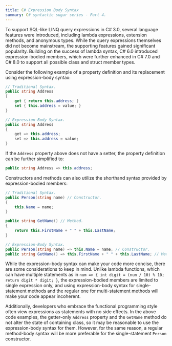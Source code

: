 ```yaml
---
title: C# Expression Body Syntax
summary: C# syntactic sugar series - Part 4.
---
```


<!-- IDE0021, IDE0022, IDE0025, IDE0027 -->

To support SQL-like LINQ query expressions in C# 3.0, several language features were introduced, including lambda expressions, extension methods, and anonymous types. While the query expressions themselves did not become mainstream, the supporting features gained significant popularity. Building on the success of lambda syntax, C# 6.0 introduced expression-bodied members, which were further enhanced in C# 7.0 and C# 8.0 to support all possible class and struct member types.

Consider the following example of a property definition and its replacement using expression-body syntax:

```cs
// Traditional Syntax.
public string Address
{
    get { return this.address; }
    set { this.address = value; }
}

// Expression-Body Syntax.
public string Address
{
    get => this.address;
    set => this.address = value;
}
```

If the `Address` property above does not have a setter, the property definition can be further simplified to:

```cs
public string Address => this.address;
```

Constructors and methods can also utilize the shorthand syntax provided by expression-bodied members:

```cs
// Traditional Syntax.
public Person(string name) // Constructor.
{
    this.Name = name;
}

public string GetName() // Method.
{
    return this.FirstName + " " + this.LastName;
}

// Expression-Body Syntax.
public Person(string name) => this.Name = name; // Constructor.
public string GetName() => this.FirstName + " " + this.LastName; // Method.
```

While the expression-body syntax can make your code more concise, there are some considerations to keep in mind. Unlike lambda functions, which can have multiple statements as in `num => { int digit = (num / 10) % 10; return digit * digit; }`, the expression-bodied members are limited to single expression only, and using expression-body syntax for single-statement methods and the regular one for multi-statement methods will make your code appear incoherent.

Additionally, developers who embrace the functional programming style often view expressions as statements with no side effects. In the above code examples, the getter-only `Address` property and the `GetName` method do not alter the state of containing class, so it may be reasonable to use the expression-body syntax for them. However, for the same reason, a regular method-body syntax will be more preferable for the single-statement `Person` constructor.
